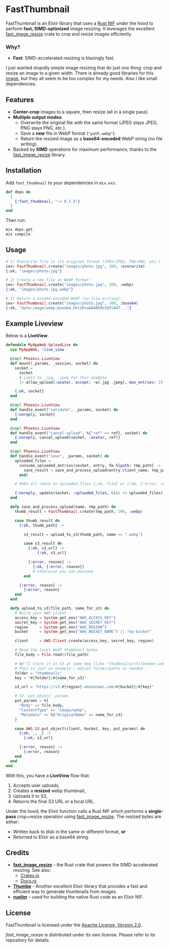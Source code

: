 # FastThumbnail

FastThumbnail is an Elixir library that uses a [Rust NIF](https://hexdocs.pm/rustler) under the hood to perform **fast, SIMD-optimized** image resizing. It leverages the excellent [fast_image_resize](https://github.com/Cykooz/fast_image_resize) crate to crop and resize images efficiently.

### Why?

- **Fast**: SIMD-accelerated resizing is blazingly fast.

I just wanted stupidly simple image resizing that do just one thing: crop and resize an image to a given width.
There is already good libraries for this [image](https://github.com/elixir-image/image), but they all seem to be too complex for my needs. Also I like small dependencies.

## Features

- **Center-crop** images to a square, then resize (all in a single pass).
- **Multiple output modes**:  
  - Overwrite the original file with the same format (JPEG stays JPEG, PNG stays PNG, etc.).  
  - Save a **new** file in WebP format (`"path.webp"`).  
  - Return the resized image as a **base64-encoded** WebP string (no file writing).
- Backed by **SIMD** operations for maximum performance, thanks to the [fast_image_resize](https://github.com/Cykooz/fast_image_resize) library.

## Installation

Add `fast_thumbnail` to your dependencies in `mix.exs`:

```elixir
def deps do
  [
    {:fast_thumbnail, "~> 0.1.5"}
  ]
end
```

Then run:

```bash
mix deps.get
mix compile
```

## Usage

```elixir
# 1) Overwrite file in its original format (JPEG→JPEG, PNG→PNG, etc.)
iex> FastThumbnail.create("images/photo.jpg", 300, :overwrite)
{:ok, "images/photo.jpg"}

# 2) Create a new file in WebP format:
iex> FastThumbnail.create("images/photo.jpg", 300, :webp)
{:ok, "images/photo.jpg.webp"}

# 3) Return a base64-encoded WebP (no file writing):
iex> FastThumbnail.create("images/photo.jpg", 300, :base64)
{:ok, "data:image/webp;base64,UklGRrwAAABXRUJQVlA4T..."}

```

## Example Liveview

Below is a **LiveView**:

```elixir
defmodule MyAppWeb.UploadLive do
  use MyAppWeb, :live_view

  @impl Phoenix.LiveView
  def mount(_params, _session, socket) do
    socket =
      socket
      # Limit to .jpg, .jpeg for this example
      |> allow_upload(:avatar, accept: ~w(.jpg .jpeg), max_entries: 2)

    {:ok, socket}
  end

  @impl Phoenix.LiveView
  def handle_event("validate", _params, socket) do
    {:noreply, socket}
  end

  @impl Phoenix.LiveView
  def handle_event("cancel-upload", %{"ref" => ref}, socket) do
    {:noreply, cancel_upload(socket, :avatar, ref)}
  end

  @impl Phoenix.LiveView
  def handle_event("save", _params, socket) do
    uploaded_files =
      consume_uploaded_entries(socket, entry, fn %{path: tmp_path} ->
        save_result = save_and_process_upload(entry.client_name, tmp_path)
      end)

    # Make all check on uploaded_files {:ok, file} or {:ok, {:error, reason}}

    {:noreply, update(socket, :uploaded_files, &(&1 ++ uploaded_files))}
  end

  defp save_and_process_upload(name, tmp_path) do
    thumb_result = FastThumbnail.create(tmp_path, 200, :webp)

    case thumb_result do
      {:ok, thumb_path} ->

        s3_result = upload_to_s3(thumb_path, name <> ".webp")

        case s3_result do
          {:ok, s3_url} ->
              {:ok, s3_url}

          {:error, reason} ->
            {:ok, {:error, reason}}
            # otherwise you can postone
        end

      {:error, reason} ->
        {:error, reason}
    end
  end

  defp upload_to_s3(file_path, name_for_s3) do
    # Build your AWS client
    access_key = System.get_env("AWS_ACCESS_KEY")
    secret_key = System.get_env("AWS_SECRET_KEY")
    region     = System.get_env("AWS_REGION")
    bucket     = System.get_env("AWS_BUCKET_NAME") || "my-bucket"

    client     = AWS.Client.create(access_key, secret_key, region)

    # Read the local WebP thumbnail bytes
    file_body = File.read!(file_path)

    # We'll store it in S3 at some key (like "thumbnails/<filename>.webp")
    # This is just an example – adjust folder/paths as needed
    folder = "thumbnails"
    key = "#{folder}/#{name_for_s3}"

    s3_url = "https://s3.#{region}.amazonaws.com/#{bucket}/#{key}"

    # S3 `put_object` params
    put_params = %{
      "Body" => file_body,
      "ContentType" => "image/webp",
      "Metadata" => %{"OriginalName" => name_for_s3}
    }

    case AWS.S3.put_object(client, bucket, key, put_params) do
      {:ok, _, _} ->
        {:ok, s3_url}

      {:error, reason} ->
        {:error, reason}
    end
  end
end
```

With this, you have a **LiveView** flow that:

1. Accepts user uploads,  
2. Creates a **resized** webp thumbnail,  
3. Uploads it to S3,  
4. Returns the final S3 URL or a local URL.

Under the hood, the Elixir function calls a Rust NIF which performs a **single-pass** crop+resize operation using [fast_image_resize](https://crates.io/crates/fast_image_resize). The resized bytes are either:

- Written back to disk in the same or different format, **or**
- Returned to Elixir as a base64 string.

## Credits

- **[fast_image_resize](https://github.com/Cykooz/fast_image_resize)** – the Rust crate that powers the SIMD-accelerated resizing. See also:
  - [Crates.io](https://crates.io/crates/fast_image_resize)
  - [Docs.rs](https://docs.rs/fast_image_resize)
- **[Thumbp](https://github.com/ryochin/thumbp)** - Another excellent Elixir library that provides a fast and efficient way to generate thumbnails from images.
- **[rustler](https://github.com/rusterlium/rustler)** – used for building the native Rust code as an Elixir NIF.

## License

FastThumbnail is licensed under the [Apache License, Version 2.0](LICENSE).

*fast_image_resize* is distributed under its own license. Please refer to its repository for details.
